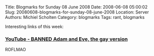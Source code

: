 Title: Blogmarks for Sunday 08 June 2008
Date: 2008-06-08 05:00:02
Slug: 20080608-blogmarks-for-sunday-08-june-2008
Location: Server
Authors: Michiel Scholten
Category: blogmarks
Tags: rant, blogmarks

<p>Interesting links of this week:</p>
<h3><a href="http://www.youtube.com/watch?v=zKAW96N-Vms">YouTube - BANNED Adam and Eve, the gay version</a></h3>
<p>ROFLMAO</p>
